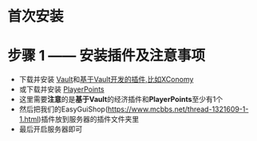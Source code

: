<!-- docs/EasyGuiShop/zh_CN/install.md -->

# 首次安装

# 步骤 1 —— 安装插件及注意事项
* 下载并安装 [Vault](https://www.spigotmc.org/resources/vault.34315/)和[基于Vault开发的插件,比如XConomy](https://www.mcbbs.net/thread-962904-1-1.html)
* 或下载并安装 [PlayerPoints](https://dev.bukkit.org/projects/playerpoints)
* 这里需要**注意**的是**基于Vault**的经济插件和**PlayerPoints**至少有1个
* 然后把我们的EasyGuiShop(https://www.mcbbs.net/thread-1321609-1-1.html)插件放到服务器的插件文件夹里
* 最后开启服务器即可 
